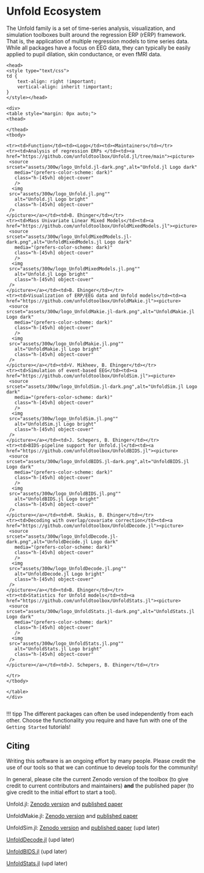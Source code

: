 # Unfold Ecosystem

The Unfold family is a set of time-series analysis, visualization, and simulation toolboxes built around the regression ERP (rERP) framework. That is, the application of multiple regression models to time series data. While all packages have a focus on EEG data, they can typically be easily applied to pupil dilation, skin conductance, or even fMRI data.

```@raw html
<head>
<style type="text/css">
td {
    text-align: right !important;
    vertical-align: inherit !important;
}
</style></head>

<div>
<table style="margin: 0px auto;">
<thead>

</thead>
<tbody>

<tr><td>Function</td><td><Logo</td><td><Maintainers</td></tr> 
<tr><td>Analysis of regression ERPs </td><td><a href="https://github.com/unfoldtoolbox/Unfold.jl/tree/main"><picture>
 <source
srcset="assets/300w/logo_Unfold.jl-dark.png",alt="Unfold.jl Logo dark"
   media="(prefers-color-scheme: dark)"
   class="h-[45vh] object-cover"
   />
  <img
 src="assets/300w/logo_Unfold.jl.png""
   alt="Unfold.jl Logo bright"
   class="h-[45vh] object-cover"          
 />
</picture></a></td><td>B. Ehinger</td></tr> 
<tr><td>Mass Univariate Linear Mixed Models</td><td><a href="https://github.com/unfoldtoolbox/UnfoldMixedModels.jl"><picture>
 <source
srcset="assets/300w/logo_UnfoldMixedModels.jl-dark.png",alt="UnfoldMixedModels.jl Logo dark"
   media="(prefers-color-scheme: dark)"
   class="h-[45vh] object-cover"
   />
  <img
 src="assets/300w/logo_UnfoldMixedModels.jl.png""
   alt="Unfold.jl Logo bright"
   class="h-[45vh] object-cover"          
 />
</picture></a></td><td>B. Ehinger</td></tr>
<tr><td>Visualization of ERP/EEG data and Unfold models</td><td><a href="https://github.com/unfoldtoolbox/UnfoldMakie.jl"><picture>
 <source
srcset="assets/300w/logo_UnfoldMakie.jl-dark.png",alt="UnfoldMakie.jl Logo dark"
   media="(prefers-color-scheme: dark)"
   class="h-[45vh] object-cover"
   />
  <img
 src="assets/300w/logo_UnfoldMakie.jl.png""
   alt="UnfoldMakie.jl Logo bright"
   class="h-[45vh] object-cover"          
 />
</picture></a></td><td>V. Mikheev, B. Ehinger</td></tr>
<tr><td>Simulation of event-based EEG</td><td><a href="https://github.com/unfoldtoolbox/UnfoldSim.jl"><picture>
 <source
srcset="assets/300w/logo_UnfoldSim.jl-dark.png",alt="UnfoldSim.jl Logo dark"
   media="(prefers-color-scheme: dark)"
   class="h-[45vh] object-cover"
   />
  <img
 src="assets/300w/logo_UnfoldSim.jl.png""
   alt="UnfoldSim.jl Logo bright"
   class="h-[45vh] object-cover"          
 />
</picture></a></td><td>J. Schepers, B. Ehinger</td></tr>
<tr><td>BIDS-pipeline support for Unfold.jl</td><td><a href="https://github.com/unfoldtoolbox/UnfoldBIDS.jl"><picture>
 <source
srcset="assets/300w/logo_UnfoldBIDS.jl-dark.png",alt="UnfoldBIDS.jl Logo dark"
   media="(prefers-color-scheme: dark)"
   class="h-[45vh] object-cover"
   />
  <img
 src="assets/300w/logo_UnfoldBIDS.jl.png""
   alt="UnfoldBIDS.jl Logo bright"
   class="h-[45vh] object-cover"          
 />
</picture></a></td><td>R. Skukis, B. Ehinger</td></tr>
<tr><td>Decoding with overlap/covariate correction</td><td><a href="https://github.com/unfoldtoolbox/UnfoldDecode.jl"><picture>
 <source
srcset="assets/300w/logo_UnfoldDecode.jl-dark.png",alt="UnfoldDecode.jl Logo dark"
   media="(prefers-color-scheme: dark)"
   class="h-[45vh] object-cover"
   />
  <img
 src="assets/300w/logo_UnfoldDecode.jl.png""
   alt="UnfoldDecode.jl Logo bright"
   class="h-[45vh] object-cover"          
 />
</picture></a></td><td>B. Ehinger</td></tr>
<tr><td>Statistics for Unfold models</td><td><a href="https://github.com/unfoldtoolbox/UnfoldStats.jl"><picture>
 <source
srcset="assets/300w/logo_UnfoldStats.jl-dark.png",alt="UnfoldStats.jl Logo dark"
   media="(prefers-color-scheme: dark)"
   class="h-[45vh] object-cover"
   />
  <img
 src="assets/300w/logo_UnfoldStats.jl.png""
   alt="UnfoldStats.jl Logo bright"
   class="h-[45vh] object-cover"          
 />
</picture></a></td><td>J. Schepers, B. Ehinger</td></tr>

</tr>
</tbody>

</table>
</div>


```
!!! tipp
    The different packages can often be used independently from each other. Choose the functionality you require and have fun with one of the `Getting Started` tutorials!


## Citing
Writing this software is an ongoing effort by many people. Please credit the use of our tools so that we can continue to develop tools for the community!

In general, please cite the current Zenodo version of the toolbox (to give credit to current contributors and maintainers) **and** the published paper (to give credit to the initial effort to start a tool).

Unfold.jl: [Zenodo version](https://doi.org/10.5281/zenodo.5759066) and [published paper](https://doi.org/10.7717/peerj.7838)

UnfoldMakie.jl: [Zenodo version](https://zenodo.org/records/14192333) and [published paper](https://doi.org/10.21105/joss.07560)

UnfoldSim.jl: [Zenodo version](https://zenodo.org/records/14894630) and [published paper](https://doi.org/10.21105/joss.07560) (upd later)

[UnfoldDecode.jl](https://doi.org/10.5281/zenodo.5759066) (upd later)

[UnfoldBIDS.jl](https://doi.org/10.5281/zenodo.5759066) (upd later)

[UnfoldStats.jl](https://doi.org/10.5281/zenodo.5759066) (upd later)
